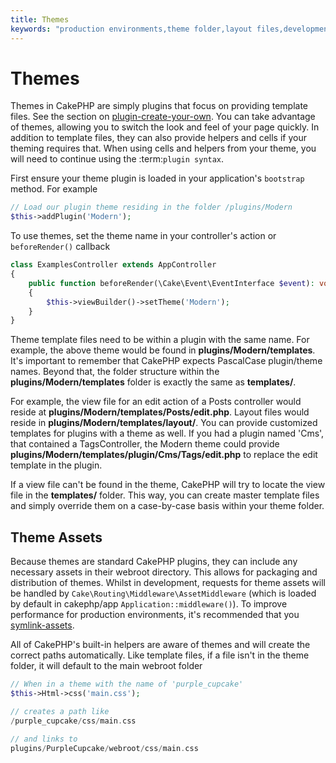 ```yaml
---
title: Themes
keywords: "production environments,theme folder,layout files,development requests,callback functions,folder structure,default view,dispatcher,symlink,case basis,layouts,assets,cakephp,themes,advantage"
---
```


# Themes

Themes in CakePHP are simply plugins that focus on providing template files.
See the section on [plugin-create-your-own](../plugins.md#plugin-create-your-own).
You can take advantage of themes, allowing you to switch the look and feel of
your page quickly. In addition to template files, they can also provide helpers
and cells if your theming requires that. When using cells and helpers from your
theme, you will need to continue using the :term:`plugin syntax`.

First ensure your theme plugin is loaded in your application's `bootstrap`
method. For example

```php
// Load our plugin theme residing in the folder /plugins/Modern
$this->addPlugin('Modern');

```

To use themes, set the theme name in your controller's action or
`beforeRender()` callback

```php
class ExamplesController extends AppController
{
    public function beforeRender(\Cake\Event\EventInterface $event): void
    {
        $this->viewBuilder()->setTheme('Modern');
    }
}

```

Theme template files need to be within a plugin with the same name. For example,
the above theme would be found in **plugins/Modern/templates**.
It's important to remember that CakePHP expects PascalCase plugin/theme names. Beyond
that, the folder structure within the **plugins/Modern/templates** folder is
exactly the same as **templates/**.

For example, the view file for an edit action of a Posts controller would reside
at **plugins/Modern/templates/Posts/edit.php**. Layout files would reside in
**plugins/Modern/templates/layout/**. You can provide customized templates
for plugins with a theme as well. If you had a plugin named 'Cms', that
contained a TagsController, the Modern theme could provide
**plugins/Modern/templates/plugin/Cms/Tags/edit.php** to replace the edit
template in the plugin.

If a view file can't be found in the theme, CakePHP will try to locate the view
file in the **templates/** folder. This way, you can create master template files
and simply override them on a case-by-case basis within your theme folder.

## Theme Assets

Because themes are standard CakePHP plugins, they can include any necessary
assets in their webroot directory. This allows for packaging and
distribution of themes. Whilst in development, requests for theme assets will be
handled by `Cake\Routing\Middleware\AssetMiddleware` (which is loaded
by default in cakephp/app `Application::middleware()`). To improve
performance for production environments, it's recommended that you [symlink-assets](../deployment.md#symlink-assets).

All of CakePHP's built-in helpers are aware of themes and will create the
correct paths automatically. Like template files, if a file isn't in the theme
folder, it will default to the main webroot folder

```php
// When in a theme with the name of 'purple_cupcake'
$this->Html->css('main.css');

// creates a path like
/purple_cupcake/css/main.css

// and links to
plugins/PurpleCupcake/webroot/css/main.css

```